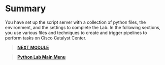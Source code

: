 # Summary

You have set up the script server with a collection of python files, the environment, and the settings to complete the Lab. In the following sections, you use various files and techniques to create and trigger pipelines to perform tasks on Cisco Catalyst Center.

> [**NEXT MODULE**](../python-1-hierarchy/01-intro.md)

> [**Python Lab Main Menu**](../README.md)